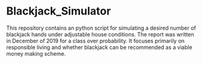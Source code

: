 # Blackjack_Simulator

This repository contains an python script for simulating a desired number of blackjack hands under adjustable house conditions. The report was written in December of 2019 for a class over probability. It focuses primarily on responsible living and whether blackjack can be recommended as a viable money making scheme.

